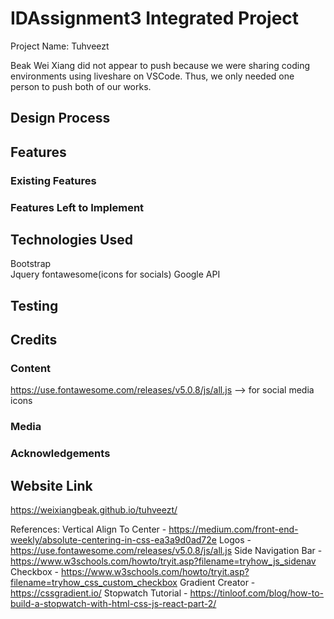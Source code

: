 # IDAssignment3 Integrated Project
Project Name: Tuhveezt

Beak Wei Xiang did not appear to push because we were sharing coding environments using liveshare on VSCode. Thus, we only needed one person to push both of our works. 

## Design Process


## Features


### Existing Features


### Features Left to Implement


## Technologies Used
Bootstrap <br>
Jquery
fontawesome(icons for socials)
Google API

## Testing


## Credits

### Content
https://use.fontawesome.com/releases/v5.0.8/js/all.js --> for social media icons

### Media


### Acknowledgements


## Website Link
https://weixiangbeak.github.io/tuhveezt/

References:
Vertical Align To Center - https://medium.com/front-end-weekly/absolute-centering-in-css-ea3a9d0ad72e
Logos - https://use.fontawesome.com/releases/v5.0.8/js/all.js
Side Navigation Bar - https://www.w3schools.com/howto/tryit.asp?filename=tryhow_js_sidenav
Checkbox - https://www.w3schools.com/howto/tryit.asp?filename=tryhow_css_custom_checkbox
Gradient Creator - https://cssgradient.io/
Stopwatch Tutorial - https://tinloof.com/blog/how-to-build-a-stopwatch-with-html-css-js-react-part-2/

